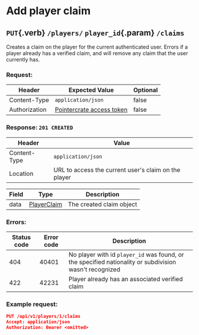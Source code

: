 <div class='panel fade js-scroll-anim' data-anim='fade'>

# Add player claim

## `PUT`{.verb} `/players/` `player_id`{.param} `/claims`

Creates a claim on the player for the current authenticated user. Errors if a player already has a verified claim, and will remove any claim that the user currently has.

### Request:

| Header        | Expected Value                                             | Optional |
| ------------- | ---------------------------------------------------------- | -------- |
| Content-Type  | `application/json`                                         | false    |
| Authorization | [Pointercrate access token](/documentation/#access-tokens) | false    |

### Response: `201 CREATED`

| Header       | Value |
| ------------ | ----- |
| Content-Type | `application/json` |
| Location     | URL to access the current user's claim on the player |

| Field | Type                                          | Description              |
| ----- | --------------------------------------------- | ------------------------ |
| data  | [PlayerClaim](/documentation/objects/#player-claim) | The created claim object |

### Errors:

| Status code | Error code | Description |
| ----------- | ---------- | ----------- |
| 404         | 40401      | No player with id `player_id` was found, or the specified nationality or subdivision wasn't recognized |
| 422         | 42231      | Player already has an associated verified claim |

### Example request:

```json
PUT /api/v1/players/1/claims
Accept: application/json
Authorization: Bearer <omitted>
```

</div>
